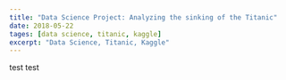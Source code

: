 ```yaml
---
title: "Data Science Project: Analyzing the sinking of the Titanic"
date: 2018-05-22
tages: [data science, titanic, kaggle]
excerpt: "Data Science, Titanic, Kaggle"
---
```


test test

